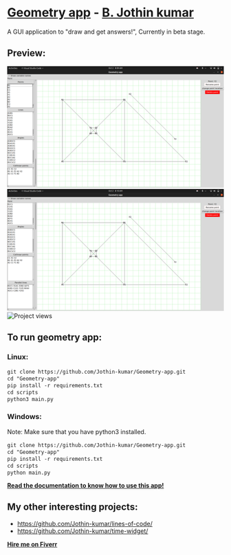 # [Geometry app](https://jothin-kumar.github.io/Geometry-app/) - [B. Jothin kumar](https://jothin-kumar.github.io/)

A GUI application to "draw and get answers!", Currently in beta stage.
## Preview:
![Screenshot of geometry app](https://raw.githubusercontent.com/Jothin-kumar/Geometry-app/master/geometry%20app-1.png)
![Screenshot of geometry app](https://raw.githubusercontent.com/Jothin-kumar/Geometry-app/master/geometry%20app-2.png)
![Project views](https://visitor-badge.glitch.me/badge?page_id=Jothin-kumar.Geometry-app)  
## To run geometry app:
### Linux:
```
git clone https://github.com/Jothin-kumar/Geometry-app.git
cd "Geometry-app"
pip install -r requirements.txt
cd scripts
python3 main.py
```
### Windows:
Note: Make sure that you have python3 installed.
```
git clone https://github.com/Jothin-kumar/Geometry-app.git
cd "Geometry-app"
pip install -r requirements.txt
cd scripts
python main.py
```
**[Read the documentation to know how to use this app!](http://geometry-app.rtfd.io/)**

## My other interesting projects:
 - https://github.com/Jothin-kumar/lines-of-code/
 - https://github.com/Jothin-kumar/time-widget/  

**[Hire me on Fiverr](https://www.fiverr.com/jothin_kumar)**
